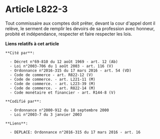 # Article L822-3

Tout commissaire aux comptes doit prêter, devant la cour d'appel dont il relève, le serment de remplir les devoirs de sa
profession avec honneur, probité et indépendance, respecter et faire respecter les lois.

**Liens relatifs à cet article**

	**Cité par**:

	  - Décret n°69-810 du 12 août 1969 - art. 12 (Ab)
	  - Loi n°2003-706 du 1 août 2003 - art. 116 (V)
	  - Ordonnance n°2016-315 du 17 mars 2016 - art. 54 (VD)
	  - Code de commerce - art. R822-12 (V)
	  - Code de commerce. - art. L221-11 (M)
	  - Code de commerce. - art. L223-39 (M)
	  - Code de commerce. - art. R822-14 (M)
	  - Code monétaire et financier - art. R144-8 (V)

	**Codifié par**:

	  - Ordonnance n°2000-912 du 18 septembre 2000
	  - Loi n°2003-7 du 3 janvier 2003

	**Liens**:

	  - DEPLACE: Ordonnance n°2016-315 du 17 mars 2016 - art. 16
